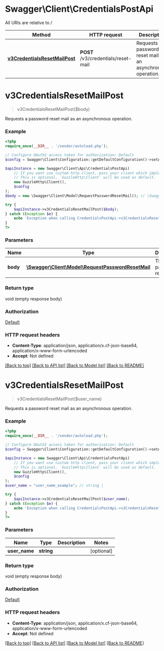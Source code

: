 # Swagger\Client\CredentialsPostApi

All URIs are relative to */*

Method | HTTP request | Description
------------- | ------------- | -------------
[**v3CredentialsResetMailPost**](CredentialsPostApi.md#v3credentialsresetmailpost) | **POST** /v3/credentials/reset-mail | Requests a password reset mail as an asynchronous operation.

# **v3CredentialsResetMailPost**
> v3CredentialsResetMailPost($body)

Requests a password reset mail as an asynchronous operation.

### Example
```php
<?php
require_once(__DIR__ . '/vendor/autoload.php');

// Configure OAuth2 access token for authorization: Default
$config = Swagger\Client\Configuration::getDefaultConfiguration()->setAccessToken('YOUR_ACCESS_TOKEN');

$apiInstance = new Swagger\Client\Api\CredentialsPostApi(
    // If you want use custom http client, pass your client which implements `GuzzleHttp\ClientInterface`.
    // This is optional, `GuzzleHttp\Client` will be used as default.
    new GuzzleHttp\Client(),
    $config
);
$body = new \Swagger\Client\Model\RequestPasswordResetMail(); // \Swagger\Client\Model\RequestPasswordResetMail | The password reset mail.

try {
    $apiInstance->v3CredentialsResetMailPost($body);
} catch (Exception $e) {
    echo 'Exception when calling CredentialsPostApi->v3CredentialsResetMailPost: ', $e->getMessage(), PHP_EOL;
}
?>
```

### Parameters

Name | Type | Description  | Notes
------------- | ------------- | ------------- | -------------
 **body** | [**\Swagger\Client\Model\RequestPasswordResetMail**](../Model/RequestPasswordResetMail.md)| The password reset mail. | [optional]

### Return type

void (empty response body)

### Authorization

[Default](../../README.md#Default)

### HTTP request headers

 - **Content-Type**: application/json, application/x.cf-json-base64, application/x-www-form-urlencoded
 - **Accept**: Not defined

[[Back to top]](#) [[Back to API list]](../../README.md#documentation-for-api-endpoints) [[Back to Model list]](../../README.md#documentation-for-models) [[Back to README]](../../README.md)

# **v3CredentialsResetMailPost**
> v3CredentialsResetMailPost($user_name)

Requests a password reset mail as an asynchronous operation.

### Example
```php
<?php
require_once(__DIR__ . '/vendor/autoload.php');

// Configure OAuth2 access token for authorization: Default
$config = Swagger\Client\Configuration::getDefaultConfiguration()->setAccessToken('YOUR_ACCESS_TOKEN');

$apiInstance = new Swagger\Client\Api\CredentialsPostApi(
    // If you want use custom http client, pass your client which implements `GuzzleHttp\ClientInterface`.
    // This is optional, `GuzzleHttp\Client` will be used as default.
    new GuzzleHttp\Client(),
    $config
);
$user_name = "user_name_example"; // string | 

try {
    $apiInstance->v3CredentialsResetMailPost($user_name);
} catch (Exception $e) {
    echo 'Exception when calling CredentialsPostApi->v3CredentialsResetMailPost: ', $e->getMessage(), PHP_EOL;
}
?>
```

### Parameters

Name | Type | Description  | Notes
------------- | ------------- | ------------- | -------------
 **user_name** | **string**|  | [optional]

### Return type

void (empty response body)

### Authorization

[Default](../../README.md#Default)

### HTTP request headers

 - **Content-Type**: application/json, application/x.cf-json-base64, application/x-www-form-urlencoded
 - **Accept**: Not defined

[[Back to top]](#) [[Back to API list]](../../README.md#documentation-for-api-endpoints) [[Back to Model list]](../../README.md#documentation-for-models) [[Back to README]](../../README.md)

